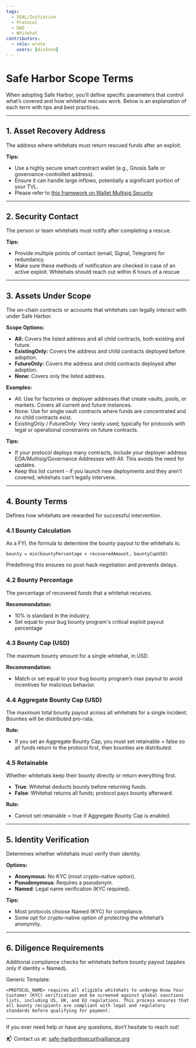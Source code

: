 ```yaml
---
tags:
  - SEAL/Initiative
  - Protocol
  - DAO
  - Whitehat
contributors:
  - role: wrote
    users: [dickson]
---
```


# Safe Harbor Scope Terms

When adopting Safe Harbor, you’ll define specific parameters that control what’s covered and how whitehat rescues work. Below is an explanation of each term with tips and best practices.

---

## 1. Asset Recovery Address

The address where whitehats must return rescued funds after an exploit.

**Tips:**

- Use a highly secure smart contract wallet (e.g., Gnosis Safe or governance-controlled address).
- Ensure it can handle large inflows, potentially a significant portion of your TVL.
- Please refer to [this framework on Wallet Multisig Security](https://frameworks.securityalliance.dev/wallet-security/secure-multisig-best-practices.html)

---

## 2. Security Contact

The person or team whitehats must notify after completing a rescue.

**Tips:**

- Provide multiple points of contact (email, Signal, Telegram) for redundancy.
- Make sure these methods of notification are checked in case of an active exploit. Whitehats should reach out within 6 hours of a rescue

---

## 3. Assets Under Scope

The on-chain contracts or accounts that whitehats can legally interact with under Safe Harbor.

**Scope Options:**

- **All:** Covers the listed address and all child contracts, both existing and future.
- **ExistingOnly:** Covers the address and child contracts deployed before adoption.
- **FutureOnly:** Covers the address and child contracts deployed after adoption.
- **None:** Covers only the listed address.

**Examples:**

- All: Use for factories or deployer addresses that create vaults, pools, or markets. Covers all current and future instances.
- None: Use for single vault contracts where funds are concentrated and no child contracts exist.
- ExistingOnly / FutureOnly: Very rarely used; typically for protocols with legal or operational constraints on future contracts.

**Tips:**

- If your protocol deploys many contracts, include your deployer address EOA/Multisig/Governance Addresses with All. This avoids the need for updates.
- Keep this list current - if you launch new deployments and they aren’t covered, whitehats can’t legally intervene.

---

## 4. Bounty Terms

Defines how whitehats are rewarded for successful intervention.

### 4.1 Bounty Calculation

As a FYI, the formula to determine the bounty payout to the whitehats is:

`bounty = min(bountyPercentage × recoveredAmount, bountyCapUSD)`

Predefining this ensures no post-hack negotiation and prevents delays.

### 4.2 Bounty Percentage

The percentage of recovered funds that a whitehat receives.

**Recommendation:**

- 10% is standard in the industry.
- Set equal to your bug bounty program's critical exploit payout percentage

### 4.3 Bounty Cap (USD)

The maximum bounty amount for a single whitehat, in USD.

**Recommendation:**

- Match or set equal to your bug bounty program’s max payout to avoid incentives for malicious behavior.

### 4.4 Aggregate Bounty Cap (USD)

The maximum total bounty payout across all whitehats for a single incident. Bounties will be distributed pro-rata.

**Rule:**

- If you set an Aggregate Bounty Cap, you must set retainable = false so all funds return to the protocol first, then bounties are distributed.

### 4.5 Retainable

Whether whitehats keep their bounty directly or return everything first.

- **True**: Whitehat deducts bounty before returning funds.
- **False**: Whitehat returns all funds; protocol pays bounty afterward.

**Rule:**

- Cannot set retainable = true if Aggregate Bounty Cap is enabled.

---

## 5. Identity Verification

Determines whether whitehats must verify their identity.

**Options:**

- **Anonymous**: No KYC (most crypto-native option).
- **Pseudonymous**: Requires a pseudonym.
- **Named**: Legal name verification (KYC required).

**Tips:**

- Most protocols choose Named (KYC) for compliance.
- Some opt for crypto-native option of protecting the whitehat’s anonymity.

---

## 6. Diligence Requirements

Additional compliance checks for whitehats before bounty payout (applies only if identity = Named).

Generic Template:

`<PROTOCOL_NAME> requires all eligible whitehats to undergo Know Your Customer (KYC) verification and be screened against global sanctions lists, including US, UK, and EU regulations. This process ensures that all bounty recipients are compliant with legal and regulatory standards before qualifying for payment.`

---

If you ever need help or have any questions, don’t hesitate to reach out!

📬 Contact us at: [safe-harbor@securityalliance.org](mailto:safe-harbor@securityalliance.org)